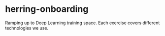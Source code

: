# herring-onboarding
Ramping up to Deep Learning training space. Each exercise covers different technologies we use.
